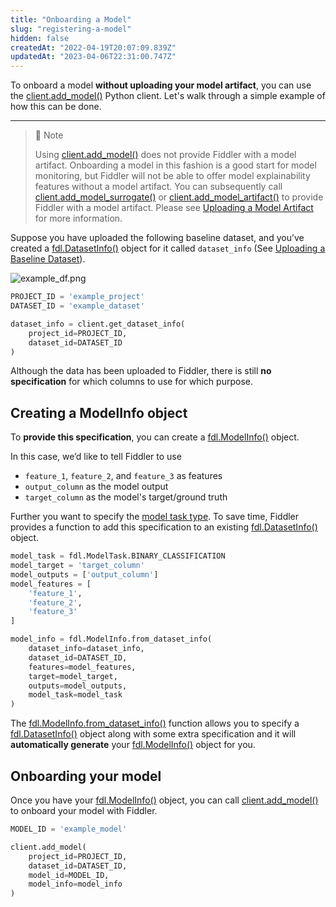 ```yaml
---
title: "Onboarding a Model"
slug: "registering-a-model"
hidden: false
createdAt: "2022-04-19T20:07:09.839Z"
updatedAt: "2023-04-06T22:31:00.747Z"
---
```

To onboard a model **without uploading your model artifact**, you can use the [client.add_model()](ref:clientadd_model) Python client. Let's walk through a simple example of how this can be done.

***



> 📘 Note
> 
> Using [client.add_model()](ref:clientadd_model) does not provide Fiddler with a model artifact.  Onboarding a model in this fashion is a good start for model monitoring, but Fiddler will not be able to offer model explainability features without a model artifact.  You can subsequently call [client.add_model_surrogate()](ref:clientadd_model_surrogate) or [client.add_model_artifact()](ref:clientadd_model_artifact) to provide Fiddler with a model artifact.  Please see [Uploading a Model Artifact](doc:uploading-model-artifacts) for more information.

Suppose you have uploaded the following baseline dataset, and you’ve created a [fdl.DatasetInfo()](ref:fdldatasetinfo)  object for it called `dataset_info` (See [Uploading a Baseline Dataset](doc:uploading-a-baseline-dataset)).

![](https://files.readme.io/82cf758-example_df.png "example_df.png")

```python
PROJECT_ID = 'example_project'
DATASET_ID = 'example_dataset'

dataset_info = client.get_dataset_info(
    project_id=PROJECT_ID,
    dataset_id=DATASET_ID
)
```



Although the data has been uploaded to Fiddler, there is still **no specification** for which columns to use for which purpose.

## Creating a ModelInfo object

To **provide this specification**, you can create a [fdl.ModelInfo()](ref:fdlmodelinfo) object.

In this case, we’d like to tell Fiddler to use

- `feature_1`, `feature_2`, and `feature_3` as features
- `output_column` as the model output
- `target_column` as the model's target/ground truth

Further you want to specify the [model task type](doc:task-types). To save time, Fiddler provides a function to add this specification to an existing [fdl.DatasetInfo()](ref:fdldatasetinfo) object.

```python
model_task = fdl.ModelTask.BINARY_CLASSIFICATION
model_target = 'target_column'
model_outputs = ['output_column']
model_features = [
    'feature_1',
    'feature_2',
    'feature_3'
]

model_info = fdl.ModelInfo.from_dataset_info(
    dataset_info=dataset_info,
    dataset_id=DATASET_ID,
    features=model_features,
    target=model_target,
    outputs=model_outputs,
    model_task=model_task
)
```



The [fdl.ModelInfo.from_dataset_info()](ref:fdlmodelinfofrom_dataset_info) function allows you to specify a [fdl.DatasetInfo()](ref:fdldatasetinfo) object along with some extra specification and it will **automatically generate** your [fdl.ModelInfo()](ref:fdlmodelinfo) object for you.

## Onboarding your model

Once you have your [fdl.ModelInfo()](ref:fdlmodelinfo) object, you can call [client.add_model()](ref:clientadd_model) to onboard your model with Fiddler.

```python
MODEL_ID = 'example_model'

client.add_model(
    project_id=PROJECT_ID,
    dataset_id=DATASET_ID,
    model_id=MODEL_ID,
    model_info=model_info
)
```
